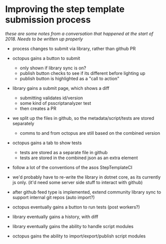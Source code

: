 # Improving the step template submission process

_these are some notes from a conversation that happened at the start of 2018. Needs to be written up properly_

* process changes to submit via library, rather than github PR
* octopus gains a button to submit
  - only shown if library sync is on?
  - publish button checks to see if its different before lighting up
  - publish button is highlighted as a "call to action"
* library gains a submit page, which shows a diff
  - submitting validates id/version
  - some kind of psscriptanalyzer test
  - then creates a PR
* we split up the files in github, so the metadata/script/tests are stored separately
  - comms to and from octopus are still based on the combined version
* octopus gains a tab to show tests
  - tests are stored as a separate file in github
  - tests are stored in the combined json as an extra element
* follow a lot of the conventions of the asos StepTemplateCI
* we'd probably have to re-write the library in dotnet core, as its currently js only. (it'd need some server side stuff to interact with github)

* after github feed type is implemented, extend community library sync to support internal git repos (auto import?)

* octopus eventually gains a button to run tests (post workers?)
* library eventually gains a history, with diff
* library eventually gains the ability to handle script modules
* octopus gains the ability to import/export/publish script modules
